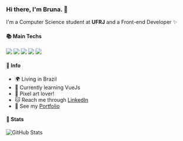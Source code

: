 ### Hi there, I'm Bruna. 👋

I'm a Computer Science student at **UFRJ** and a Front-end Developer ✨

#### 📚 Main Techs

<img src="https://img.shields.io/badge/React-61DAFB.svg?style=for-the-badge&logo=React&logoColor=black"> <img src="https://img.shields.io/badge/Svelte-FF3E00.svg?style=for-the-badge&logo=Svelte&logoColor=white"> <img src="https://img.shields.io/badge/Next.js-000000.svg?style=for-the-badge&logo=nextdotjs&logoColor=white"> <img src="https://img.shields.io/badge/TypeScript-3178C6.svg?style=for-the-badge&logo=TypeScript&logoColor=white"> <img src="https://img.shields.io/badge/Figma-F24E1E.svg?style=for-the-badge&logo=Figma&logoColor=white"> 

#### 📌 Info

- 🌍 Living in Brazil
- 🌱 Currently learning VueJs
- 🎨 Pixel art lover!
- 🐱 Reach me through [LinkedIn](https://www.linkedin.com/in/prbruna/)
- 💜 See my [Portfolio](https://brunapr.github.io/)

#### 👾 Stats

![GitHub Stats](https://github-readme-stats.vercel.app/api/top-langs/?username=brunapr&theme=tokyonight&show_icons=true&hide_border=true&layout=compact)
